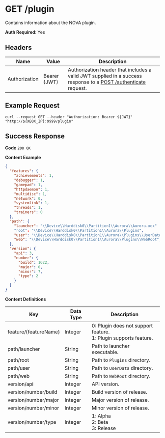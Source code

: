 # GET /plugin

Contains information about the NOVA plugin.

**Auth Required**: Yes

## Headers

| Name          | Value        | Description                                                                                                                              |
| ------------- | ------------ | ---------------------------------------------------------------------------------------------------------------------------------------- |
| Authorization | Bearer {JWT} | Authorization header that includes a valid JWT supplied in a success response to a [POST /authenticate](./post_authenticate.md) request. |

## Example Request

```
curl --request GET --header "Authorization: Bearer ${JWT}" "http://${XBOX_IP}:9999/plugin"
```

## Success Response

**Code** `200 OK`

**Content Example**

<!-- prettier-ignore -->
```json
{
  "features": {
    "achievements": 1,
    "debugger": 1,
    "gamepad": 1,
    "httpdaemon": 1,
    "multidisc": 1,
    "network": 0,
    "systemlink": 1,
    "threads": 1,
    "trainers": 0
  },
  "path": {
    "launcher": "\\Device\\Harddisk0\\Partition1\\Aurora\\Aurora.xex"
    "root": "\\Device\\Harddisk0\\Partition1\\Aurora\\Plugins",
    "user": "\\Device\\Harddisk0\\Partition1\\Aurora\\Plugins\\UserData",
    "web": "\\Device\\Harddisk0\\Partition1\\Aurora\\Plugins\\WebRoot",
  },
  "version": {
    "api": 3,
    "number": {
      "build": 1622,
      "major": 0,
      "minor": 7,
      "type": 2
    }
  }
}
```

**Content Definitions**

| Key                   | Data Type | Description                                                         |
| --------------------- | --------- | ------------------------------------------------------------------- |
| feature/{featureName} | Integer   | 0: Plugin does not support feature.<br/>1: Plugin supports feature. |
| path/launcher         | String    | Path to launcher executable.                                        |
| path/root             | String    | Path to `Plugins` directory.                                        |
| path/user             | String    | Path to `UserData` directory.                                       |
| path/web              | String    | Path to `WebRoot` directory.                                        |
| version/api           | Integer   | API version.                                                        |
| version/number/build  | Integer   | Build version of release.                                           |
| version/number/major  | Integer   | Major version of release.                                           |
| version/number/minor  | Integer   | Minor version of release.                                           |
| version/number/type   | Integer   | 1: Alpha<br/>2: Beta<br/>3: Release                                 |
